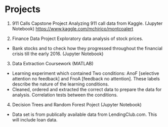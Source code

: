 # Projects
1) 911 Calls Capstone Project 
Analyzing 911 call data from Kaggle. (Jupyter Notebook)
https://www.kaggle.com/mchirico/montcoalert

2) Finance Data Project 
Exploratory data analysis of stock prices.
- Bank stocks and to check how they progressed throughout the financial crisis till the early 2016. (Jupyter Notebook)

3) Data Extraction Coursework (MATLAB)
- Learning experiment which contained Two conditions: AnoF [selective attention no feedback] and FnoA [feedback no attention]. These labels describe the nature of the learning
conditions.
- Cleaned, ordered and extracted the correct data to prepare the data for analysis. Correlation tests between the conditions.

4) Decision Trees and Random Forest Poject (Jupyter Notebook)
- Data set is from publically available data from LendingClub.com. This will include loan data.

